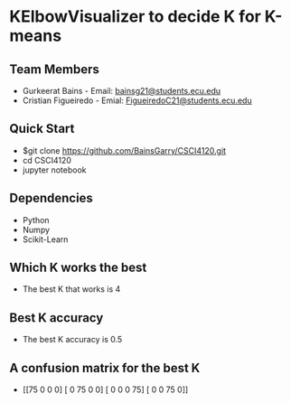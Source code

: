 # KElbowVisualizer to decide K for K-means

## Team Members
- Gurkeerat Bains - Email: bainsg21@students.ecu.edu
- Cristian Figueiredo - Emial: FigueiredoC21@students.ecu.edu

## Quick Start
- $git clone https://github.com/BainsGarry/CSCI4120.git
- cd CSCI4120
- jupyter notebook

## Dependencies
- Python
- Numpy
- Scikit-Learn

## Which K works the best
- The best K that works is 4

## Best K accuracy
- The best K accuracy is 0.5

## A confusion matrix for the best K
- [[75  0  0  0]
   [ 0 75  0  0]
   [ 0  0  0 75]
   [ 0  0 75  0]]